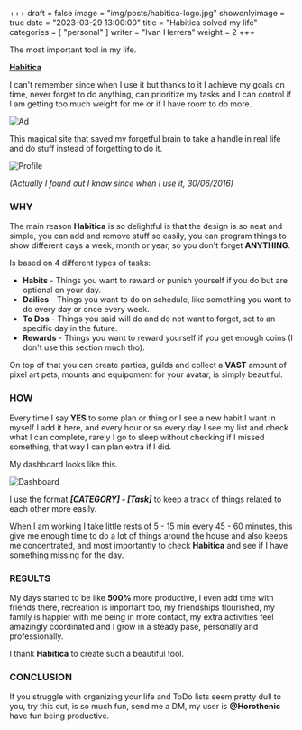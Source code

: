 +++
draft = false
image = "img/posts/habitica-logo.jpg"
showonlyimage = true
date = "2023-03-29 13:00:00"
title = "Habitica solved my life"
categories = [ "personal" ]
writer = "Ivan Herrera"
weight = 2
+++

The most important tool in my life.
<!--more-->

**[Habitica](https://habitica.com)**

I can't remember since when I use it but thanks to it I achieve my goals on time, never forget to do anything, can prioritize my tasks and I can control if I am getting too much weight for me or if I have room to do more.

![Ad](/img/posts/habitica-ad.jpg "Ad")

This magical site that saved my forgetful brain to take a handle in real life and do stuff instead of forgetting to do it.

![Profile](/img/posts/habitica-profile.jpg "Profile")

*(Actually I found out I know since when I use it, 30/06/2016)*

### **WHY**

The main reason **Habitica** is so delightful is that the design is so neat and simple, you can add and remove stuff so easily, you can program things to show different days a week, month or year, so you don't forget **ANYTHING**.

Is based on 4 different types of tasks:
- **Habits** - Things you want to reward or punish yourself if you do but are optional on your day.
- **Dailies** - Things you want to do on schedule, like something you want to do every day or once every week.
- **To Dos** - Things you said will do and do not want to forget, set to an specific day in the future.
- **Rewards** - Things you want to reward yourself if you get enough coins (I don't use this section much tho).

On top of that you can create parties, guilds and collect a **VAST** amount of pixel art pets, mounts and equipoment for your avatar, is simply beautiful.

### **HOW**

Every time I say **YES** to some plan or thing or I see a new habit I want in myself I add it here, and every hour or so every day I see my list and check what I can complete, rarely I go to sleep without checking if I missed something, that way I can plan extra if I did.

My dashboard looks like this.

![Dashboard](/img/posts/habitica-dashboard.jpg "Dashboard")

I use the format ***[CATEGORY] - [Task]*** to keep a track of things related to each other more easily.

When I am working I take little rests of 5 - 15 min every 45 - 60 minutes, this give me enough time to do a lot of things around the house and also keeps me concentrated, and most importantly to check **Habitica** and see if I have something missing for the day.

### **RESULTS**

My days started to be like **500%** more productive, I even add time with friends there, recreation is important too, my friendships flourished, my family is happier with me being in more contact, my extra activities feel amazingly coordinated and I grow in a steady pase, personally and professionally.

I thank **Habitica** to create such a beautiful tool.

### **CONCLUSION**

If you struggle with organizing your life and ToDo lists seem pretty dull to you, try this out, is so much fun, send me a DM, my user is **@Horothenic** have fun being productive.